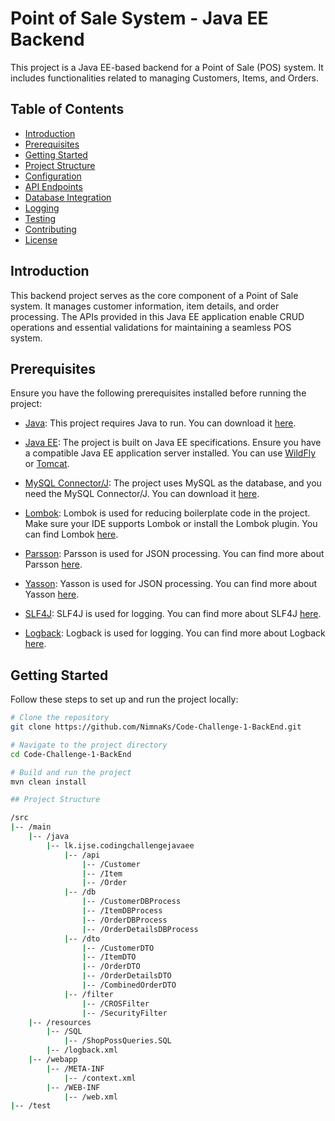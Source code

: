 # Point of Sale System - Java EE Backend

This project is a Java EE-based backend for a Point of Sale (POS) system. It includes functionalities related to managing Customers, Items, and Orders.

## Table of Contents

- [Introduction](#introduction)
- [Prerequisites](#prerequisites)
- [Getting Started](#getting-started)
- [Project Structure](#project-structure)
- [Configuration](#configuration)
- [API Endpoints](#api-endpoints)
- [Database Integration](#database-integration)
- [Logging](#logging)
- [Testing](#testing)
- [Contributing](#contributing)
- [License](#license)

## Introduction

This backend project serves as the core component of a Point of Sale system. It manages customer information, item details, and order processing. The APIs provided in this Java EE application enable CRUD operations and essential validations for maintaining a seamless POS system.

## Prerequisites

Ensure you have the following prerequisites installed before running the project:

- [Java](https://www.oracle.com/java/technologies/javase-downloads.html): This project requires Java to run. You can download it [here](https://www.oracle.com/java/technologies/javase-downloads.html).

- [Java EE](https://jakarta.ee/specifications/): The project is built on Java EE specifications. Ensure you have a compatible Java EE application server installed. You can use [WildFly](https://wildfly.org/) or [Tomcat](http://tomcat.apache.org/).

- [MySQL Connector/J](https://dev.mysql.com/downloads/connector/j/): The project uses MySQL as the database, and you need the MySQL Connector/J. You can download it [here](https://dev.mysql.com/downloads/connector/j/).

- [Lombok](https://projectlombok.org/): Lombok is used for reducing boilerplate code in the project. Make sure your IDE supports Lombok or install the Lombok plugin. You can find Lombok [here](https://projectlombok.org/).

- [Parsson](https://projects.eclipse.org/projects/technology.parsson): Parsson is used for JSON processing. You can find more about Parsson [here](https://projects.eclipse.org/projects/technology.parsson).

- [Yasson](https://eclipse-ee4j.github.io/yasson/): Yasson is used for JSON processing. You can find more about Yasson [here](https://eclipse-ee4j.github.io/yasson/).

- [SLF4J](http://www.slf4j.org/): SLF4J is used for logging. You can find more about SLF4J [here](http://www.slf4j.org/).

- [Logback](http://logback.qos.ch/): Logback is used for logging. You can find more about Logback [here](http://logback.qos.ch/).



## Getting Started

Follow these steps to set up and run the project locally:

```bash
# Clone the repository
git clone https://github.com/NimnaKs/Code-Challenge-1-BackEnd.git

# Navigate to the project directory
cd Code-Challenge-1-BackEnd

# Build and run the project
mvn clean install

## Project Structure

/src
|-- /main
    |-- /java
        |-- lk.ijse.codingchallengejavaee
            |-- /api
                |-- /Customer
                |-- /Item
                |-- /Order
            |-- /db
                |-- /CustomerDBProcess
                |-- /ItemDBProcess
                |-- /OrderDBProcess
                |-- /OrderDetailsDBProcess
            |-- /dto
                |-- /CustomerDTO
                |-- /ItemDTO
                |-- /OrderDTO
                |-- /OrderDetailsDTO
                |-- /CombinedOrderDTO
            |-- /filter
                |-- /CROSFilter
                |-- /SecurityFilter
    |-- /resources
        |-- /SQL
            |-- /ShopPossQueries.SQL
        |-- /logback.xml
    |-- /webapp
        |-- /META-INF
            |-- /context.xml
        |-- /WEB-INF
            |-- /web.xml
|-- /test



